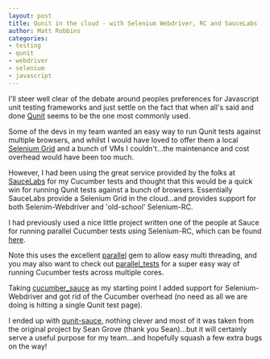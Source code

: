 ```yaml
---
layout: post
title: Qunit in the cloud - with Selenium Webdriver, RC and SauceLabs 
author: Matt Robbins 
categories:
- testing 
- qunit 
- webdriver 
- selenium 
- javascript 
---
```


I'll steer well clear of the debate around peoples preferences for Javascript unit testing frameworks and just settle on the fact that when all's said and done [Qunit](http://docs.jquery.com/Qunit) seems to be the one most commonly used.

Some of the devs in my team wanted an easy way to run Qunit tests against multiple browsers, and whilst I would have loved to offer them a local [Selenium Grid](http://code.google.com/p/selenium/wiki/Grid2) and a bunch of VMs I couldn't...the maintenance and cost overhead would have been too much.

However, I had been using the great service provided by the folks at [SauceLabs](http://saucelabs.com) for my Cucumber tests and thought that this would be a quick win for running Qunit tests against a bunch of browsers.  Essentially SauceLabs provide a Selenium Grid in the cloud...and provides support for both Selenim-Webdriver and 'old-school' Selenium-RC.

I had previously used a nice little project written one of the people at Sauce for running parallel Cucumber tests using Selenium-RC, which can be found [here](http://github.com/sgrove/cucumber_sauce).

Note this uses the excellent [parallel](http://github.com/grosser/parallel) gem to allow easy multi threading, and you may also want to check out [parallel_tests](http://github.com/grosser/parallel_tests) for a super easy way of running Cucumber tests across multiple cores.

Taking [cucumber_sauce](http://github.com/sgrove/cucumber_sauce) as my starting point I added support for Selenium-Webdriver and got rid of the Cucumber overhead (no need as all we are doing is hitting a single Qunit test page).

I ended up with [qunit-sauce](https://github.com/mcrmfc/qunit_sauce_runner), nothing clever and most of it was taken from the original project by Sean Grove (thank you Sean)...but it will certainly serve a useful purpose for my team...and hopefully squash a few extra bugs on the way!
